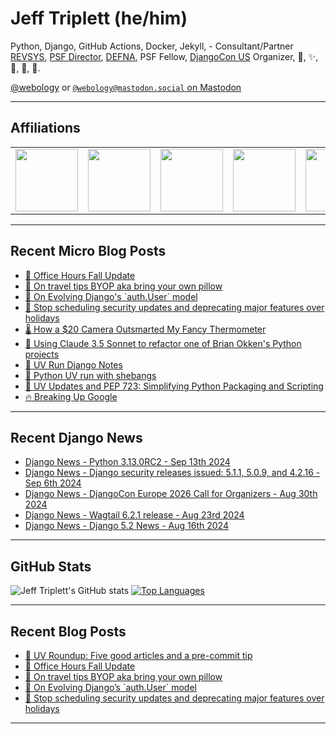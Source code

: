 # Jeff Triplett (he/him)

Python, Django, GitHub Actions, Docker, Jekyll,  - Consultant/Partner [REVSYS][], [PSF Director][], [DEFNA][], PSF Fellow, [DjangoCon US][] Organizer, 🏀, ✨, 💪, 🏃, 🤖.

<a href="https://twitter.com/webology">@webology</a> or <a href="https://mastodon.social/@webology" rel="me">`@webology@mastodon.social` on Mastodon</a>

<hr>

## Affiliations

<table border="0">
<tr>
<td><a href="https://github.com/revsys/"><img src="https://avatars.githubusercontent.com/u/308096?s=200&v=4" width="100px"></a></td>
<td><a href="https://github.com/psf/"><img src="https://avatars.githubusercontent.com/u/50630501?s=200&v=4" width="100px"></a></td>
<td><a href="https://github.com/djangocon/"><img src="https://avatars.githubusercontent.com/u/2891658?s=400&&v=4" width="100px"></a></td>
<td><a href="https://github.com/defna/"><img src="https://avatars.githubusercontent.com/u/13454395?s=200&v=4" width="100px"></a></td>
<td><a href="https://github.com/djangopackages/"><img src="https://avatars.githubusercontent.com/u/27385825?s=200&v=4" width="100px"></a></td>
</tr>
</table>

<hr>

## Recent Micro Blog Posts

<!--START_SECTION:micro-posts-->
* [📅 Office Hours Fall Update](https:&#x2F;&#x2F;micro.webology.dev&#x2F;2024&#x2F;09&#x2F;12&#x2F;office-hours-fall.html)
* [🛌 On travel tips BYOP aka bring your own pillow](https:&#x2F;&#x2F;micro.webology.dev&#x2F;2024&#x2F;09&#x2F;11&#x2F;on-travel-tips.html)
* [🚜 On Evolving Django&#39;s &#x60;auth.User&#x60; model](https:&#x2F;&#x2F;micro.webology.dev&#x2F;2024&#x2F;09&#x2F;10&#x2F;on-evolving-djangos.html)
* [🚫 Stop scheduling security updates and deprecating major features over holidays](https:&#x2F;&#x2F;micro.webology.dev&#x2F;2024&#x2F;09&#x2F;03&#x2F;stop-scheduling-security.html)
* [🌡️ How a $20 Camera Outsmarted My Fancy Thermometer](https:&#x2F;&#x2F;micro.webology.dev&#x2F;2024&#x2F;08&#x2F;25&#x2F;how-a-camera.html)
* [🚜 Using Claude 3.5 Sonnet to refactor one of Brian Okken&#39;s Python projects](https:&#x2F;&#x2F;micro.webology.dev&#x2F;2024&#x2F;08&#x2F;25&#x2F;using-claude-sonnet.html)
* [📓 UV Run Django Notes](https:&#x2F;&#x2F;micro.webology.dev&#x2F;2024&#x2F;08&#x2F;23&#x2F;uv-run-django.html)
* [🐍 Python UV run with shebangs](https:&#x2F;&#x2F;micro.webology.dev&#x2F;2024&#x2F;08&#x2F;22&#x2F;python-uv-run.html)
* [🐍 UV Updates and PEP 723: Simplifying Python Packaging and Scripting](https:&#x2F;&#x2F;micro.webology.dev&#x2F;2024&#x2F;08&#x2F;21&#x2F;uv-updates-and.html)
* [🔥 Breaking Up Google](https:&#x2F;&#x2F;micro.webology.dev&#x2F;2024&#x2F;08&#x2F;14&#x2F;breaking-up-google.html)
<!--END_SECTION:micro-posts-->

<hr>

## Recent Django News

<!--START_SECTION:news-->
* [Django News - Python 3.13.0RC2 - Sep 13th 2024](https:&#x2F;&#x2F;django-news.com&#x2F;issues&#x2F;250)
* [Django News - Django security releases issued: 5.1.1, 5.0.9, and 4.2.16 - Sep 6th 2024](https:&#x2F;&#x2F;django-news.com&#x2F;issues&#x2F;249)
* [Django News - DjangoCon Europe 2026 Call for Organizers - Aug 30th 2024](https:&#x2F;&#x2F;django-news.com&#x2F;issues&#x2F;248)
* [Django News - Wagtail 6.2.1 release - Aug 23rd 2024](https:&#x2F;&#x2F;django-news.com&#x2F;issues&#x2F;247)
* [Django News - Django 5.2 News - Aug 16th 2024](https:&#x2F;&#x2F;django-news.com&#x2F;issues&#x2F;246)
<!--END_SECTION:news-->

<hr>

## GitHub Stats

![Jeff Triplett's GitHub stats](https://github-readme-stats.vercel.app/api?username=jefftriplett&show_icons=&private_count=true&theme=dracula)  [![Top Languages](https://github-readme-stats.vercel.app/api/top-langs/?username=jefftriplett&layout=compact&theme=dracula)]()

<hr>

## Recent Blog Posts

<!--START_SECTION:posts-->
* [🤠 UV Roundup: Five good articles and a pre-commit tip](https:&#x2F;&#x2F;jefftriplett.com&#x2F;2024&#x2F;uv-roundup-five-good-articles-and-a-pre-commit-tip&#x2F;)
* [📅 Office Hours Fall Update](https:&#x2F;&#x2F;jefftriplett.com&#x2F;2024&#x2F;office-hours-fall-update&#x2F;)
* [🛌 On travel tips BYOP aka bring your own pillow](https:&#x2F;&#x2F;jefftriplett.com&#x2F;2024&#x2F;on-travel-tips-byop-aka-bring-your-own-pillow&#x2F;)
* [🚜 On Evolving Django’s &#x60;auth.User&#x60; model](https:&#x2F;&#x2F;jefftriplett.com&#x2F;2024&#x2F;on-evolving-django-s-auth-user-model&#x2F;)
* [🚫 Stop scheduling security updates and deprecating major features over holidays](https:&#x2F;&#x2F;jefftriplett.com&#x2F;2024&#x2F;stop-scheduling-security-updates-and-deprecating-major-features-over-holidays&#x2F;)
<!--END_SECTION:posts-->

<hr>

[DEFNA]: https://www.defna.org/
[DjangoCon US]: http://djangocon.us/
[PSF Director]: https://www.python.org/psf/members/#board-of-directors
[REVSYS]: https://www.revsys.com/
